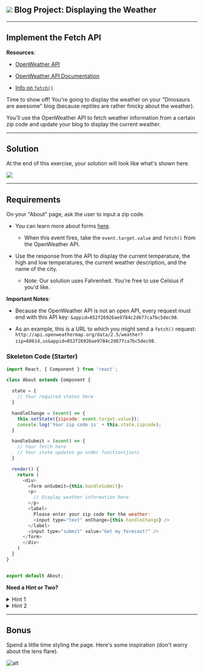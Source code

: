 ## ![](https://s3.amazonaws.com/python-ga/images/GA_Cog_Medium_White_RGB.png) Blog Project: Displaying the Weather

---

## Implement the Fetch API

**Resources**:

- [OpenWeather API](http://openweathermap.org/current)

- [OpenWeather API Documentation](http://openweathermap.org/current)

- [Info on `fetch()`](https://developer.mozilla.org/en-US/docs/Web/API/WindowOrWorkerGlobalScope/fetch)

Time to show off! You're going to display the weather on your "Dinosaurs are awesome" blog (because reptiles are rather finicky about the weather).

You'll use the OpenWeather API to fetch weather information from a certain zip code and update your blog to display the current weather.

---

## Solution

At the end of this exercise, your solution will look like what's shown here.


<img src="https://res.cloudinary.com/briezh/image/upload/v1556235234/weather_gi72z2.png" class="responsive" />

---

## Requirements

On your "About" page, ask the user to input a zip code.

- You can learn more about forms [here](https://facebook.github.io/react/docs/forms.html).
  - When this event fires, take the `event.target.value` and `fetch()` from the OpenWeather API.

- Use the response from the API to display the current temperature, the high and low temperatures, the current weather description, and the name of the city.
  - Note: Our solution uses Fahrenheit. You're free to use Celsius if you'd like.

**Important Notes**:

- Because the OpenWeather API is not an open API, every request must end with this API key:  `&appid=052f26926ae9784c2d677ca7bc5dec98`.

- As an example, this is a URL to which you might send a `fetch()` request: `http://api.openweathermap.org/data/2.5/weather?zip=60614,us&appid=052f26926ae9784c2d677ca7bc5dec98`.

### Skeleton Code (Starter)

```js
import React, { Component } from 'react';

class About extends Component {

  state = {
    // Your required states here
  }

  handleChange = (event) => {
    this.setState({zipcode: event.target.value});
    console.log('Your zip code is' + this.state.zipcode);
  }

  handleSubmit = (event) => {
    // Your fetch here
    // Your state updates go under function(json)
  }

  render() {
    return (
      <div>
        <form onSubmit={this.handleSubmit}>
        <p>
          // Display weather information here
        </p>
        <label>
          Please enter your zip code for the weather:
          <input type="text" onChange={this.handleChange} />
        </label>
        <input type="submit" value="Get my forecast!" />
      </form>
      </div>
    )
  }
}


export default About;
```


**Need a Hint or Two?**

<details>
    <summary>Hint 1</summary> 
    <br />
    You'll only need to rework the `About` component. Nothing else needs to change!
</details>

<details>
    <summary>Hint 2</summary> 
    <br />
    To see how to handle the form, check out the skeleton code.

</details>

---

## Bonus

Spend a little time styling the page. Here's some inspiration (don't worry about the lens flare).


![alt](https://res.cloudinary.com/briezh/image/upload/v1556235234/weather_gi72z2.png)

